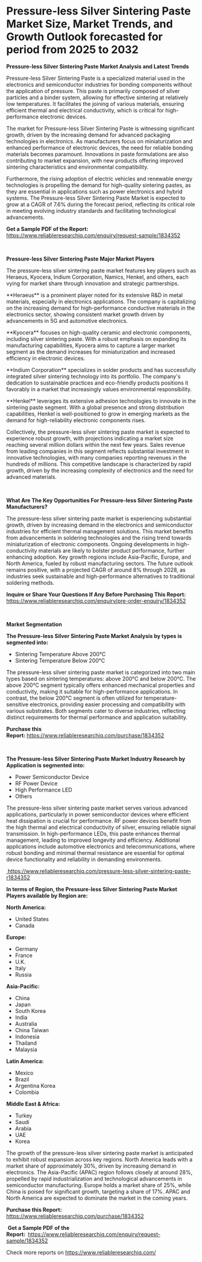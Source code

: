 <p><h1>Pressure-less Silver Sintering Paste Market Size, Market Trends, and Growth Outlook forecasted for period from 2025 to 2032</h1></p><p><strong>Pressure-less Silver Sintering Paste Market Analysis and Latest Trends</strong></p>
<p><p>Pressure-less Silver Sintering Paste is a specialized material used in the electronics and semiconductor industries for bonding components without the application of pressure. This paste is primarily composed of silver particles and a binder system, allowing for effective sintering at relatively low temperatures. It facilitates the joining of various materials, ensuring efficient thermal and electrical conductivity, which is critical for high-performance electronic devices.</p><p>The market for Pressure-less Silver Sintering Paste is witnessing significant growth, driven by the increasing demand for advanced packaging technologies in electronics. As manufacturers focus on miniaturization and enhanced performance of electronic devices, the need for reliable bonding materials becomes paramount. Innovations in paste formulations are also contributing to market expansion, with new products offering improved sintering characteristics and environmental compatibility.</p><p>Furthermore, the rising adoption of electric vehicles and renewable energy technologies is propelling the demand for high-quality sintering pastes, as they are essential in applications such as power electronics and hybrid systems. The Pressure-less Silver Sintering Paste Market is expected to grow at a CAGR of 7.6% during the forecast period, reflecting its critical role in meeting evolving industry standards and facilitating technological advancements.</p></p>
<p><strong>Get a Sample PDF of the Report:&nbsp;</strong> <a href="https://www.reliableresearchiq.com/enquiry/request-sample/1834352?utm_campaign=2285&utm_medium=2&utm_source=Github&utm_content=ia&utm_term=03042025&utm_id=pressure-less-silver-sintering-paste">https://www.reliableresearchiq.com/enquiry/request-sample/1834352</a></p>
<p>&nbsp;</p>
<p><strong>Pressure-less Silver Sintering Paste Major Market Players</strong></p>
<p><p>The pressure-less silver sintering paste market features key players such as Heraeus, Kyocera, Indium Corporation, Namics, Henkel, and others, each vying for market share through innovation and strategic partnerships.</p><p>**Heraeus** is a prominent player noted for its extensive R&D in metal materials, especially in electronics applications. The company is capitalizing on the increasing demand for high-performance conductive materials in the electronics sector, showing consistent market growth driven by advancements in 5G and automotive electronics. </p><p>**Kyocera** focuses on high-quality ceramic and electronic components, including silver sintering paste. With a robust emphasis on expanding its manufacturing capabilities, Kyocera aims to capture a larger market segment as the demand increases for miniaturization and increased efficiency in electronic devices.</p><p>**Indium Corporation** specializes in solder products and has successfully integrated silver sintering technology into its portfolio. The company's dedication to sustainable practices and eco-friendly products positions it favorably in a market that increasingly values environmental responsibility.</p><p>**Henkel** leverages its extensive adhesion technologies to innovate in the sintering paste segment. With a global presence and strong distribution capabilities, Henkel is well-positioned to grow in emerging markets as the demand for high-reliability electronic components rises.</p><p>Collectively, the pressure-less silver sintering paste market is expected to experience robust growth, with projections indicating a market size reaching several million dollars within the next few years. Sales revenue from leading companies in this segment reflects substantial investment in innovative technologies, with many companies reporting revenues in the hundreds of millions. This competitive landscape is characterized by rapid growth, driven by the increasing complexity of electronics and the need for advanced materials.</p></p>
<p>&nbsp;</p>
<p><strong>What Are The Key Opportunities For Pressure-less Silver Sintering Paste Manufacturers?</strong></p>
<p><p>The pressure-less silver sintering paste market is experiencing substantial growth, driven by increasing demand in the electronics and semiconductor industries for efficient thermal management solutions. This market benefits from advancements in soldering technologies and the rising trend towards miniaturization of electronic components. Ongoing developments in high-conductivity materials are likely to bolster product performance, further enhancing adoption. Key growth regions include Asia-Pacific, Europe, and North America, fueled by robust manufacturing sectors. The future outlook remains positive, with a projected CAGR of around 8% through 2028, as industries seek sustainable and high-performance alternatives to traditional soldering methods.</p></p>
<p><strong>Inquire or Share Your Questions If Any Before Purchasing This Report:</strong> <a href="https://www.reliableresearchiq.com/enquiry/pre-order-enquiry/1834352?utm_campaign=2285&utm_medium=2&utm_source=Github&utm_content=ia&utm_term=03042025&utm_id=pressure-less-silver-sintering-paste">https://www.reliableresearchiq.com/enquiry/pre-order-enquiry/1834352</a></p>
<p>&nbsp;</p>
<p><strong>Market Segmentation</strong></p>
<p><strong>The Pressure-less Silver Sintering Paste Market Analysis by types is segmented into:</strong></p>
<p><ul><li>Sintering Temperature Above 200℃</li><li>Sintering Temperature Below 200℃</li></ul></p>
<p><p>The pressure-less silver sintering paste market is categorized into two main types based on sintering temperatures: above 200℃ and below 200℃. The above 200℃ segment typically offers enhanced mechanical properties and conductivity, making it suitable for high-performance applications. In contrast, the below 200℃ segment is often utilized for temperature-sensitive electronics, providing easier processing and compatibility with various substrates. Both segments cater to diverse industries, reflecting distinct requirements for thermal performance and application suitability.</p></p>
<p><strong>Purchase this Report:&nbsp;</strong><a href="https://www.reliableresearchiq.com/purchase/1834352?utm_campaign=2285&utm_medium=2&utm_source=Github&utm_content=ia&utm_term=03042025&utm_id=pressure-less-silver-sintering-paste">https://www.reliableresearchiq.com/purchase/1834352</a></p>
<p>&nbsp;</p>
<p><strong>The Pressure-less Silver Sintering Paste Market Industry Research by Application is segmented into:</strong></p>
<p><ul><li>Power Semiconductor Device</li><li>RF Power Device</li><li>High Performance LED</li><li>Others</li></ul></p>
<p><p>The pressure-less silver sintering paste market serves various advanced applications, particularly in power semiconductor devices where efficient heat dissipation is crucial for performance. RF power devices benefit from the high thermal and electrical conductivity of silver, ensuring reliable signal transmission. In high-performance LEDs, this paste enhances thermal management, leading to improved longevity and efficiency. Additional applications include automotive electronics and telecommunications, where robust bonding and minimal thermal resistance are essential for optimal device functionality and reliability in demanding environments.</p></p>
<p><a href="https://www.reliableresearchiq.com/pressure-less-silver-sintering-paste-r1834352?utm_campaign=2285&utm_medium=2&utm_source=Github&utm_content=ia&utm_term=03042025&utm_id=pressure-less-silver-sintering-paste">&nbsp;https://www.reliableresearchiq.com/pressure-less-silver-sintering-paste-r1834352</a></p>
<p><strong>In terms of Region, the Pressure-less Silver Sintering Paste Market Players available by Region are:</strong></p>
<p>
    <p> <strong> North America: </strong>
        <ul>
            <li>United States</li>
            <li>Canada</li>
        </ul>
        </p> 
    <p> <strong> Europe: </strong>
        <ul>
            <li>Germany</li>
            <li>France</li>
            <li>U.K.</li>
            <li>Italy</li>
            <li>Russia</li>
        </ul>
        </p> 
    <p> <strong> Asia-Pacific: </strong>
        <ul>
            <li>China</li>
            <li>Japan</li>
            <li>South Korea</li>
            <li>India</li>
            <li>Australia</li>
            <li>China Taiwan</li>
            <li>Indonesia</li>
            <li>Thailand</li>
            <li>Malaysia</li>
        </ul>
        </p> 
    <p> <strong> Latin America: </strong>
        <ul>
            <li>Mexico</li>
            <li>Brazil</li>
            <li>Argentina Korea</li>
            <li>Colombia</li>
        </ul>
        </p> 
    <p> <strong> Middle East & Africa: </strong>
        <ul>
            <li>Turkey</li>
            <li>Saudi</li>
            <li>Arabia</li>
            <li>UAE</li>
            <li>Korea</li>
        </ul>
    </p>
    </p>
<p><p>The growth of the pressure-less silver sintering paste market is anticipated to exhibit robust expansion across key regions. North America leads with a market share of approximately 30%, driven by increasing demand in electronics. The Asia-Pacific (APAC) region follows closely at around 28%, propelled by rapid industrialization and technological advancements in semiconductor manufacturing. Europe holds a market share of 25%, while China is poised for significant growth, targeting a share of 17%. APAC and North America are expected to dominate the market in the coming years.</p></p>
<p><strong>Purchase this Report: </strong><a href="https://www.reliableresearchiq.com/purchase/1834352?utm_campaign=2285&utm_medium=2&utm_source=Github&utm_content=ia&utm_term=03042025&utm_id=pressure-less-silver-sintering-paste">https://www.reliableresearchiq.com/purchase/1834352</a></p>
<p>&nbsp;<strong>Get a Sample PDF of the Report:&nbsp;&nbsp;</strong><a href="https://www.reliableresearchiq.com/enquiry/request-sample/1834352?utm_campaign=2285&utm_medium=2&utm_source=Github&utm_content=ia&utm_term=03042025&utm_id=pressure-less-silver-sintering-paste">https://www.reliableresearchiq.com/enquiry/request-sample/1834352</a></p>
<p><strong></strong></p>
<p>Check more reports on <a href="https://www.reliableresearchiq.com/?utm_campaign=2285&utm_medium=2&utm_source=Github&utm_content=ia&utm_term=03042025&utm_id=pressure-less-silver-sintering-paste">https://www.reliableresearchiq.com/</a></p>